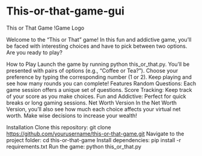 # This-or-that-game-gui
 
This or That Game
!Game Logo

Welcome to the “This or That” game! In this fun and addictive game, you’ll be faced with interesting choices and have to pick between two options. Are you ready to play?

How to Play
Launch the game by running python this_or_that.py.
You’ll be presented with pairs of options (e.g., “Coffee or Tea?”).
Choose your preference by typing the corresponding number (1 or 2).
Keep playing and see how many rounds you can complete!
Features
Random Questions: Each game session offers a unique set of questions.
Score Tracking: Keep track of your score as you make choices.
Fun and Addictive: Perfect for quick breaks or long gaming sessions.
Net Worth Version
In the Net Worth Version, you’ll also see how much each choice affects your virtual net worth. Make wise decisions to increase your wealth!

Installation
Clone this repository: git clone https://github.com/yourusername/this-or-that-game.git
Navigate to the project folder: cd this-or-that-game
Install dependencies: pip install -r requirements.txt
Run the game: python this_or_that.py